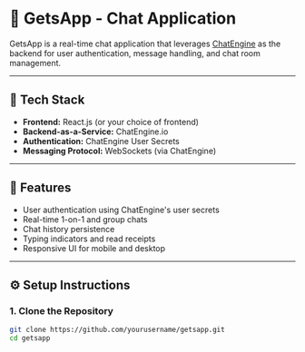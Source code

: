   # 📱 GetsApp - Chat Application

GetsApp is a real-time chat application that leverages [ChatEngine](https://chatengine.io/) as the backend for user authentication, message handling, and chat room management.

---

## 🧰 Tech Stack

- **Frontend:** React.js (or your choice of frontend)
- **Backend-as-a-Service:** ChatEngine.io
- **Authentication:** ChatEngine User Secrets
- **Messaging Protocol:** WebSockets (via ChatEngine)

---

## 🚀 Features

- User authentication using ChatEngine's user secrets  
- Real-time 1-on-1 and group chats  
- Chat history persistence  
- Typing indicators and read receipts  
- Responsive UI for mobile and desktop  

---

## ⚙️ Setup Instructions

### 1. Clone the Repository

```bash
git clone https://github.com/yourusername/getsapp.git
cd getsapp
